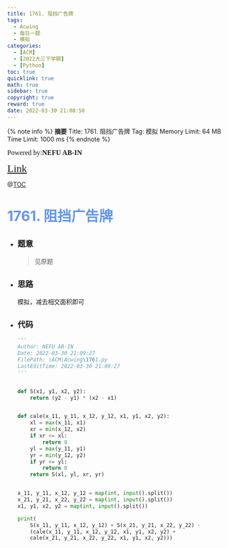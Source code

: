 ```yaml
---
title: 1761. 阻挡广告牌
tags:
  - Acwing
  - 每日一题
  - 模拟
categories:
  - [ACM]
  - [2022大三下学期]
  - [Python]
toc: true
quicklink: true
math: true
sidebar: true
copyright: true
reward: true
date: 2022-03-30 21:08:58
---
```



{% note info %}
**摘要**
Title: 1761. 阻挡广告牌
Tag: 模拟
Memory Limit: 64 MB
Time Limit: 1000 ms
{% endnote %}
<!-- more -->

<font size=3 face=楷体>Powered by:**NEFU AB-IN**</font>

<font color=#FFA500 size=5 face=楷体>[Link](https://www.acwing.com/problem/content/1763/)</font>

@[TOC](文章目录)

# <font color=#6495ED size=6>1761. 阻挡广告牌</font>

* ## <font size=4 face=粗体>题意</font>

  >见原题

* ## <font size=4 face=粗体>思路</font>

  模拟，减去相交面积即可

* ## <font size=4 face=粗体>代码</font>

  ```python
  '''
  Author: NEFU AB-IN
  Date: 2022-03-30 21:09:27
  FilePath: \ACM\Acwing\1761.py
  LastEditTime: 2022-03-30 21:09:27
  '''


  def S(x1, y1, x2, y2):
      return (y2 - y1) * (x2 - x1)


  def cale(x_11, y_11, x_12, y_12, x1, y1, x2, y2):
      xl = max(x_11, x1)
      xr = min(x_12, x2)
      if xr <= xl:
          return 0
      yl = max(y_11, y1)
      yr = min(y_12, y2)
      if yr <= yl:
          return 0
      return S(xl, yl, xr, yr)


  x_11, y_11, x_12, y_12 = map(int, input().split())
  x_21, y_21, x_22, y_22 = map(int, input().split())
  x1, y1, x2, y2 = map(int, input().split())

  print(
      S(x_11, y_11, x_12, y_12) + S(x_21, y_21, x_22, y_22) -
      (cale(x_11, y_11, x_12, y_12, x1, y1, x2, y2) +
      cale(x_21, y_21, x_22, y_22, x1, y1, x2, y2)))
  ```